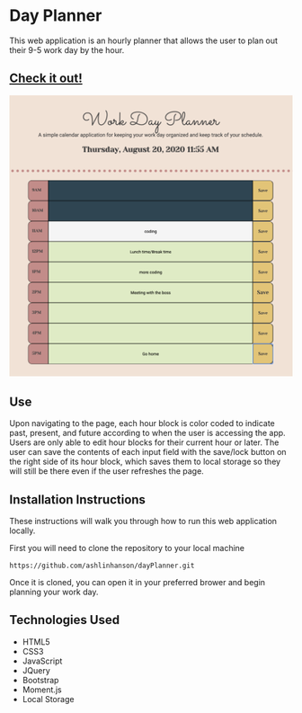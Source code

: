 # Day Planner
This web application is an hourly planner that allows the user to plan out their 9-5 work day by the hour.
## [Check it out!](https://ashlinhanson.github.io/work-day-planner/) 
![Notes example](assets/screenshotwithdata.png?raw=true)

## Use
Upon navigating to the page, each hour block is color coded to indicate past, present, and future according to when the user is accessing the app. Users are only able to edit hour blocks for their current hour or later. The user can save the contents of each input field with the save/lock button on the right side of its hour block, which saves them to local storage so they will still be there even if the user refreshes the page.

## Installation Instructions
These instructions will walk you through how to run this web application locally.

First you will need to clone the repository to your local machine
````
https://github.com/ashlinhanson/dayPlanner.git
````
Once it is cloned, you can open it in your preferred brower and begin planning your work day.

## Technologies Used 
* HTML5 
* CSS3 
* JavaScript 
* JQuery 
* Bootstrap
* Moment.js
* Local Storage





